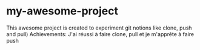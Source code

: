 # my-awesome-project
This awesome project is created to experiment git notions like clone, push and pull)
Achievements: J'ai réussi à faire clone, pull et je m'apprête à faire push
